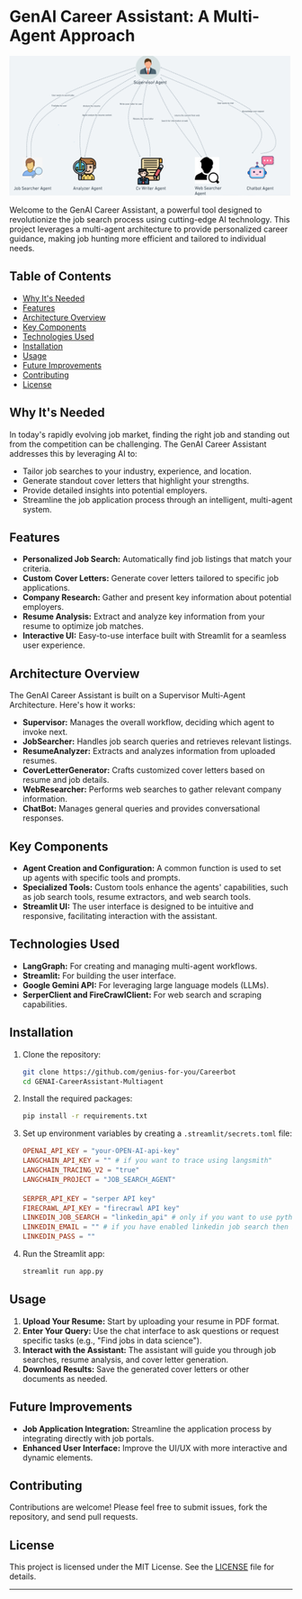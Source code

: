 # GenAI Career Assistant: A Multi-Agent Approach

<img src="multiagent.png" alt="GenAI Career Assistant Architecture" width="500">



Welcome to the GenAI Career Assistant, a powerful tool designed to revolutionize the job search process using cutting-edge AI technology. This project leverages a multi-agent architecture to provide personalized career guidance, making job hunting more efficient and tailored to individual needs.

## Table of Contents

- [Why It's Needed](#why-its-needed)
- [Features](#features)
- [Architecture Overview](#architecture-overview)
- [Key Components](#key-components)
- [Technologies Used](#technologies-used)
- [Installation](#installation)
- [Usage](#usage)
- [Future Improvements](#future-improvements)
- [Contributing](#contributing)
- [License](#license)





## Why It's Needed

In today's rapidly evolving job market, finding the right job and standing out from the competition can be challenging. The GenAI Career Assistant addresses this by leveraging AI to:

- Tailor job searches to your industry, experience, and location.
- Generate standout cover letters that highlight your strengths.
- Provide detailed insights into potential employers.
- Streamline the job application process through an intelligent, multi-agent system.

## Features

- **Personalized Job Search:** Automatically find job listings that match your criteria.
- **Custom Cover Letters:** Generate cover letters tailored to specific job applications.
- **Company Research:** Gather and present key information about potential employers.
- **Resume Analysis:** Extract and analyze key information from your resume to optimize job matches.
- **Interactive UI:** Easy-to-use interface built with Streamlit for a seamless user experience.

## Architecture Overview

The GenAI Career Assistant is built on a Supervisor Multi-Agent Architecture. Here's how it works:

- **Supervisor:** Manages the overall workflow, deciding which agent to invoke next.
- **JobSearcher:** Handles job search queries and retrieves relevant listings.
- **ResumeAnalyzer:** Extracts and analyzes information from uploaded resumes.
- **CoverLetterGenerator:** Crafts customized cover letters based on resume and job details.
- **WebResearcher:** Performs web searches to gather relevant company information.
- **ChatBot:** Manages general queries and provides conversational responses.

## Key Components

- **Agent Creation and Configuration:** A common function is used to set up agents with specific tools and prompts.
- **Specialized Tools:** Custom tools enhance the agents' capabilities, such as job search tools, resume extractors, and web search tools.
- **Streamlit UI:** The user interface is designed to be intuitive and responsive, facilitating interaction with the assistant.

## Technologies Used

- **LangGraph:** For creating and managing multi-agent workflows.
- **Streamlit:** For building the user interface.
- **Google Gemini API:** For leveraging large language models (LLMs).
- **SerperClient and FireCrawlClient:** For web search and scraping capabilities.

## Installation

1. Clone the repository:
   ```bash
   git clone https://github.com/genius-for-you/Careerbot
   cd GENAI-CareerAssistant-Multiagent
   ```

2. Install the required packages:
   ```bash
   pip install -r requirements.txt
   ```

3. Set up environment variables by creating a `.streamlit/secrets.toml` file:
   ```toml
   OPENAI_API_KEY = "your-OPEN-AI-api-key"
   LANGCHAIN_API_KEY = "" # if you want to trace using langsmith"
   LANGCHAIN_TRACING_V2 = "true"
   LANGCHAIN_PROJECT = "JOB_SEARCH_AGENT"
   
   SERPER_API_KEY = "serper API key"
   FIRECRAWL_API_KEY = "firecrawl API key"
   LINKEDIN_JOB_SEARCH = "linkedin_api" # only if you want to use python linkedin-api package
   LINKEDIN_EMAIL = "" # if you have enabled linkedin job search then both password and email are mandatory.
   LINKEDIN_PASS = ""
   ```

4. Run the Streamlit app:
   ```bash
   streamlit run app.py
   ```

## Usage

1. **Upload Your Resume:** Start by uploading your resume in PDF format.
2. **Enter Your Query:** Use the chat interface to ask questions or request specific tasks (e.g., "Find jobs in data science").
3. **Interact with the Assistant:** The assistant will guide you through job searches, resume analysis, and cover letter generation.
4. **Download Results:** Save the generated cover letters or other documents as needed.

## Future Improvements

- **Job Application Integration:** Streamline the application process by integrating directly with job portals.
- **Enhanced User Interface:** Improve the UI/UX with more interactive and dynamic elements.

## Contributing

Contributions are welcome! Please feel free to submit issues, fork the repository, and send pull requests.

## License

This project is licensed under the MIT License. See the [LICENSE](LICENSE) file for details.

---
